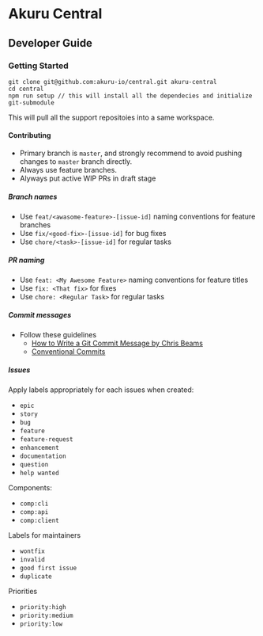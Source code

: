 # Akuru Central

## Developer Guide

### Getting Started

```
git clone git@github.com:akuru-io/central.git akuru-central
cd central
npm run setup // this will install all the dependecies and initialize git-submodule
```

This will pull all the support repositoies into a same workspace.

#### Contributing

- Primary branch is `master`, and strongly recommend to avoid pushing changes to `master` branch directly.
- Always use feature branches.
- Alyways put active WIP PRs in draft stage

##### Branch names
- Use `feat/<awasome-feature>-[issue-id]` naming conventions for feature branches
- Use `fix/<good-fix>-[issue-id]` for bug fixes
- Use `chore/<task>-[issue-id]` for regular tasks

##### PR naming
- Use `feat: <My Awesome Feature>` naming conventions for feature titles
- Use `fix: <That fix>` for fixes
- Use `chore: <Regular Task>` for regular tasks

##### Commit messages
- Follow these guidelines
  - [How to Write a Git Commit Message by Chris Beams](https://chris.beams.io/posts/git-commit/)
  - [Conventional Commits](https://www.conventionalcommits.org/en/v1.0.0/)
  
##### Issues
Apply labels appropriately for each issues when created:

- `epic`
- `story`
- `bug`
- `feature`
- `feature-request`
- `enhancement`
- `documentation`
- `question`
- `help wanted`

Components:

- `comp:cli`
- `comp:api`
- `comp:client`

Labels for maintainers

- `wontfix`
- `invalid`
- `good first issue`
- `duplicate`

Priorities

- `priority:high`
- `priority:medium`
- `priority:low`
